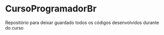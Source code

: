 # CursoProgramadorBr
Repositório para deixar guardado todos os códigos desenvolvidos durante do curso

